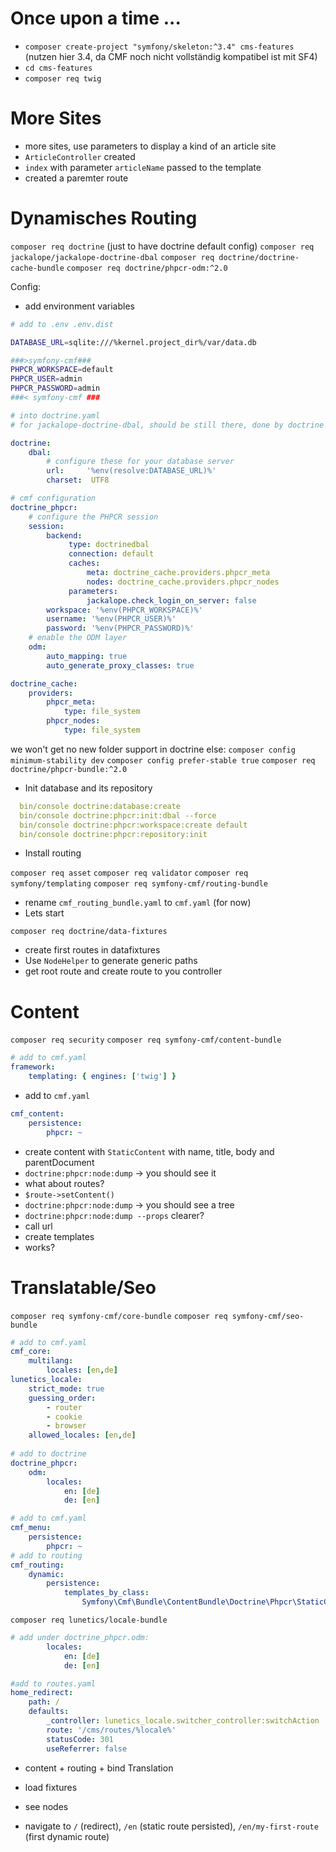# Once upon a time ...

* `composer create-project "symfony/skeleton:^3.4" cms-features` (nutzen hier 3.4, da CMF noch nicht vollständig kompatibel ist mit SF4)
* `cd cms-features`
* `composer req twig`

# More Sites

* more sites, use parameters to display a kind of an article site
* `ArticleController` created
* `index` with parameter `articleName` passed to the template
* created a paremter route

# Dynamisches Routing

`composer req doctrine` (just to have doctrine default config)
`composer req jackalope/jackalope-doctrine-dbal`
`composer req doctrine/doctrine-cache-bundle`
`composer req doctrine/phpcr-odm:^2.0`

Config:

* add environment variables
```bash
# add to .env .env.dist

DATABASE_URL=sqlite:///%kernel.project_dir%/var/data.db

###>symfony-cmf###
PHPCR_WORKSPACE=default
PHPCR_USER=admin
PHPCR_PASSWORD=admin
###< symfony-cmf ###
```

```yaml
# into doctrine.yaml
# for jackalope-doctrine-dbal, should be still there, done by doctrine reciepe

doctrine:
    dbal:
        # configure these for your database server
        url:     '%env(resolve:DATABASE_URL)%'
        charset:  UTF8

# cmf configuration
doctrine_phpcr:
    # configure the PHPCR session
    session:
        backend:
             type: doctrinedbal
             connection: default
             caches:
                 meta: doctrine_cache.providers.phpcr_meta
                 nodes: doctrine_cache.providers.phpcr_nodes
             parameters:
                 jackalope.check_login_on_server: false
        workspace: '%env(PHPCR_WORKSPACE)%'
        username: '%env(PHPCR_USER)%'
        password: '%env(PHPCR_PASSWORD)%'
    # enable the ODM layer
    odm:
        auto_mapping: true
        auto_generate_proxy_classes: true

doctrine_cache:
    providers:
        phpcr_meta:
            type: file_system
        phpcr_nodes:
            type: file_system
```
we won't get no new folder support in doctrine else:
`composer config minimum-stability dev`
`composer config prefer-stable true`
`composer req doctrine/phpcr-bundle:^2.0`

- Init database and its repository

```yaml
  bin/console doctrine:database:create
  bin/console doctrine:phpcr:init:dbal --force
  bin/console doctrine:phpcr:workspace:create default
  bin/console doctrine:phpcr:repository:init
```

- Install routing

`composer req asset`
`composer req validator`
`composer req symfony/templating`
`composer req symfony-cmf/routing-bundle`
- rename `cmf_routing_bundle.yaml` to `cmf.yaml` (for now)
- Lets start

`composer req doctrine/data-fixtures`

- create first routes in datafixtures
- Use `NodeHelper` to generate generic paths
- get root route and create route to you controller

# Content

`composer req security`
`composer req symfony-cmf/content-bundle`

```yaml
# add to cmf.yaml
framework:
    templating: { engines: ['twig'] }
```

- add to `cmf.yaml`

```yaml
cmf_content:
    persistence:
        phpcr: ~
```

- create content with `StaticContent` with name, title, body and parentDocument
- `doctrine:phpcr:node:dump` -> you should see it
- what about routes?
- `$route->setContent()`
- `doctrine:phpcr:node:dump` -> you should see a tree
- `doctrine:phpcr:node:dump --props` clearer?
- call url
- create templates
- works?

# Translatable/Seo

`composer req symfony-cmf/core-bundle`
`composer req symfony-cmf/seo-bundle`
```yaml
# add to cmf.yaml
cmf_core:
    multilang:
        locales: [en,de]
lunetics_locale:
    strict_mode: true
    guessing_order:
        - router
        - cookie
        - browser
    allowed_locales: [en,de]
    
# add to doctrine
doctrine_phpcr:
    odm:
        locales:
            en: [de]
            de: [en]

# add to cmf.yaml
cmf_menu:
    persistence:
        phpcr: ~
# add to routing
cmf_routing:
    dynamic:
        persistence:
            templates_by_class:
                Symfony\Cmf\Bundle\ContentBundle\Doctrine\Phpcr\StaticContent: content/first.html.twig
```
`composer req lunetics/locale-bundle`
```yaml
# add under doctrine_phpcr.odm:
        locales:
            en: [de]
            de: [en]
```

```yaml
#add to routes.yaml
home_redirect:
    path: /
    defaults:
        _controller: lunetics_locale.switcher_controller:switchAction
        route: '/cms/routes/%locale%'
        statusCode: 301
        useReferrer: false
```
- content + routing + bind Translation
- load fixtures
- see nodes

- navigate to `/` (redirect), `/en` (static route persisted), `/en/my-first-route` (first dynamic route)


